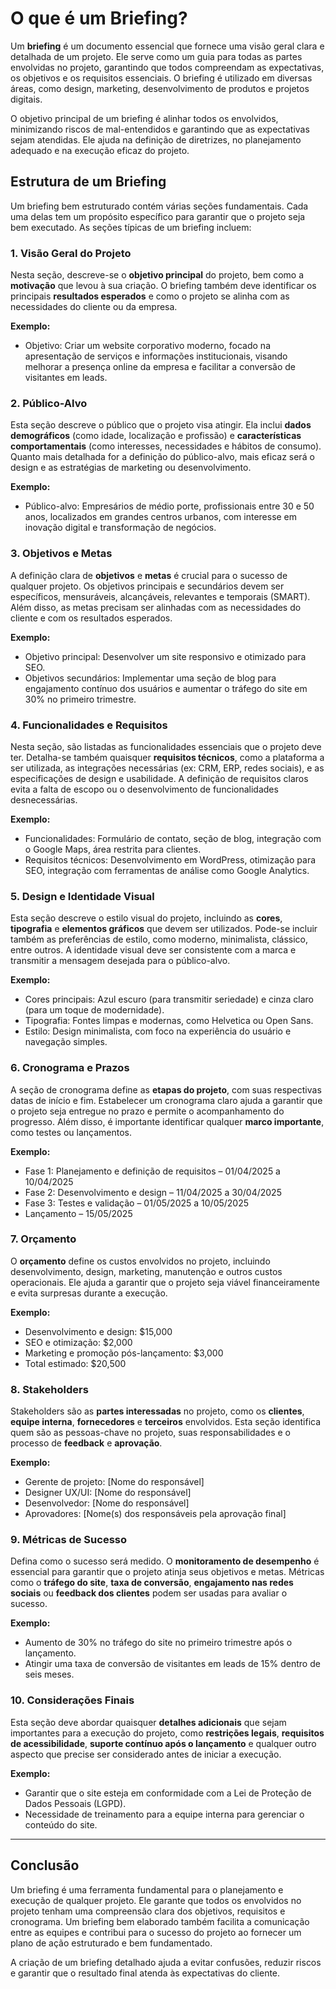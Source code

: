 # O que é um Briefing?

Um **briefing** é um documento essencial que fornece uma visão geral clara e detalhada de um projeto. Ele serve como um guia para todas as partes envolvidas no projeto, garantindo que todos compreendam as expectativas, os objetivos e os requisitos essenciais. O briefing é utilizado em diversas áreas, como design, marketing, desenvolvimento de produtos e projetos digitais.

O objetivo principal de um briefing é alinhar todos os envolvidos, minimizando riscos de mal-entendidos e garantindo que as expectativas sejam atendidas. Ele ajuda na definição de diretrizes, no planejamento adequado e na execução eficaz do projeto.

## Estrutura de um Briefing

Um briefing bem estruturado contém várias seções fundamentais. Cada uma delas tem um propósito específico para garantir que o projeto seja bem executado. As seções típicas de um briefing incluem:

### 1. Visão Geral do Projeto

Nesta seção, descreve-se o **objetivo principal** do projeto, bem como a **motivação** que levou à sua criação. O briefing também deve identificar os principais **resultados esperados** e como o projeto se alinha com as necessidades do cliente ou da empresa.

**Exemplo:**
- Objetivo: Criar um website corporativo moderno, focado na apresentação de serviços e informações institucionais, visando melhorar a presença online da empresa e facilitar a conversão de visitantes em leads.

### 2. Público-Alvo

Esta seção descreve o público que o projeto visa atingir. Ela inclui **dados demográficos** (como idade, localização e profissão) e **características comportamentais** (como interesses, necessidades e hábitos de consumo). Quanto mais detalhada for a definição do público-alvo, mais eficaz será o design e as estratégias de marketing ou desenvolvimento.

**Exemplo:**
- Público-alvo: Empresários de médio porte, profissionais entre 30 e 50 anos, localizados em grandes centros urbanos, com interesse em inovação digital e transformação de negócios.

### 3. Objetivos e Metas

A definição clara de **objetivos** e **metas** é crucial para o sucesso de qualquer projeto. Os objetivos principais e secundários devem ser específicos, mensuráveis, alcançáveis, relevantes e temporais (SMART). Além disso, as metas precisam ser alinhadas com as necessidades do cliente e com os resultados esperados.

**Exemplo:**
- Objetivo principal: Desenvolver um site responsivo e otimizado para SEO.
- Objetivos secundários: Implementar uma seção de blog para engajamento contínuo dos usuários e aumentar o tráfego do site em 30% no primeiro trimestre.

### 4. Funcionalidades e Requisitos

Nesta seção, são listadas as funcionalidades essenciais que o projeto deve ter. Detalha-se também quaisquer **requisitos técnicos**, como a plataforma a ser utilizada, as integrações necessárias (ex: CRM, ERP, redes sociais), e as especificações de design e usabilidade. A definição de requisitos claros evita a falta de escopo ou o desenvolvimento de funcionalidades desnecessárias.

**Exemplo:**
- Funcionalidades: Formulário de contato, seção de blog, integração com o Google Maps, área restrita para clientes.
- Requisitos técnicos: Desenvolvimento em WordPress, otimização para SEO, integração com ferramentas de análise como Google Analytics.

### 5. Design e Identidade Visual

Esta seção descreve o estilo visual do projeto, incluindo as **cores**, **tipografia** e **elementos gráficos** que devem ser utilizados. Pode-se incluir também as preferências de estilo, como moderno, minimalista, clássico, entre outros. A identidade visual deve ser consistente com a marca e transmitir a mensagem desejada para o público-alvo.

**Exemplo:**
- Cores principais: Azul escuro (para transmitir seriedade) e cinza claro (para um toque de modernidade).
- Tipografia: Fontes limpas e modernas, como Helvetica ou Open Sans.
- Estilo: Design minimalista, com foco na experiência do usuário e navegação simples.

### 6. Cronograma e Prazos

A seção de cronograma define as **etapas do projeto**, com suas respectivas datas de início e fim. Estabelecer um cronograma claro ajuda a garantir que o projeto seja entregue no prazo e permite o acompanhamento do progresso. Além disso, é importante identificar qualquer **marco importante**, como testes ou lançamentos.

**Exemplo:**
- Fase 1: Planejamento e definição de requisitos – 01/04/2025 a 10/04/2025
- Fase 2: Desenvolvimento e design – 11/04/2025 a 30/04/2025
- Fase 3: Testes e validação – 01/05/2025 a 10/05/2025
- Lançamento – 15/05/2025

### 7. Orçamento

O **orçamento** define os custos envolvidos no projeto, incluindo desenvolvimento, design, marketing, manutenção e outros custos operacionais. Ele ajuda a garantir que o projeto seja viável financeiramente e evita surpresas durante a execução.

**Exemplo:**
- Desenvolvimento e design: $15,000
- SEO e otimização: $2,000
- Marketing e promoção pós-lançamento: $3,000
- Total estimado: $20,500

### 8. Stakeholders

Stakeholders são as **partes interessadas** no projeto, como os **clientes**, **equipe interna**, **fornecedores** e **terceiros** envolvidos. Esta seção identifica quem são as pessoas-chave no projeto, suas responsabilidades e o processo de **feedback** e **aprovação**.

**Exemplo:**
- Gerente de projeto: [Nome do responsável]
- Designer UX/UI: [Nome do responsável]
- Desenvolvedor: [Nome do responsável]
- Aprovadores: [Nome(s) dos responsáveis pela aprovação final]

### 9. Métricas de Sucesso

Defina como o sucesso será medido. O **monitoramento de desempenho** é essencial para garantir que o projeto atinja seus objetivos e metas. Métricas como o **tráfego do site**, **taxa de conversão**, **engajamento nas redes sociais** ou **feedback dos clientes** podem ser usadas para avaliar o sucesso.

**Exemplo:**
- Aumento de 30% no tráfego do site no primeiro trimestre após o lançamento.
- Atingir uma taxa de conversão de visitantes em leads de 15% dentro de seis meses.

### 10. Considerações Finais

Esta seção deve abordar quaisquer **detalhes adicionais** que sejam importantes para a execução do projeto, como **restrições legais**, **requisitos de acessibilidade**, **suporte contínuo após o lançamento** e qualquer outro aspecto que precise ser considerado antes de iniciar a execução.

**Exemplo:**
- Garantir que o site esteja em conformidade com a Lei de Proteção de Dados Pessoais (LGPD).
- Necessidade de treinamento para a equipe interna para gerenciar o conteúdo do site.

---

## Conclusão

Um briefing é uma ferramenta fundamental para o planejamento e execução de qualquer projeto. Ele garante que todos os envolvidos no projeto tenham uma compreensão clara dos objetivos, requisitos e cronograma. Um briefing bem elaborado também facilita a comunicação entre as equipes e contribui para o sucesso do projeto ao fornecer um plano de ação estruturado e bem fundamentado.

A criação de um briefing detalhado ajuda a evitar confusões, reduzir riscos e garantir que o resultado final atenda às expectativas do cliente.
